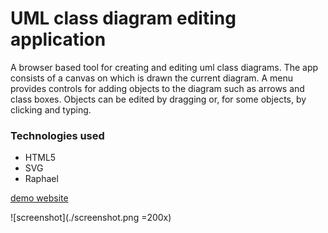 # UML class diagram editing application

A browser based tool for creating and editing uml class diagrams. The app consists of a canvas on which is drawn the current diagram. A menu provides controls for adding objects to the diagram such as arrows and class boxes. Objects can be edited by dragging or, for some objects, by clicking and typing.

### Technologies used
* HTML5
* SVG
* Raphael

[demo website](http://carracci.richardhunter.co.uk)

![screenshot](./screenshot.png =200x)


